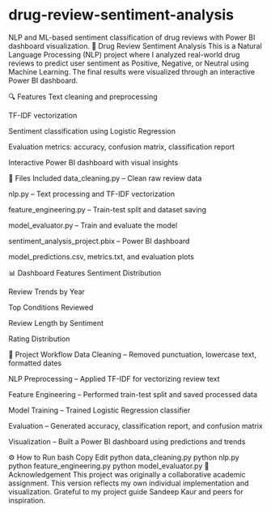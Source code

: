 # drug-review-sentiment-analysis
NLP and ML-based sentiment classification of drug reviews with Power BI dashboard visualization.
💊 Drug Review Sentiment Analysis
This is a Natural Language Processing (NLP) project where I analyzed real-world drug reviews to predict user sentiment as Positive, Negative, or Neutral using Machine Learning. The final results were visualized through an interactive Power BI dashboard.

🔍 Features
Text cleaning and preprocessing

TF-IDF vectorization

Sentiment classification using Logistic Regression

Evaluation metrics: accuracy, confusion matrix, classification report

Interactive Power BI dashboard with visual insights

📁 Files Included
data_cleaning.py – Clean raw review data

nlp.py – Text processing and TF-IDF vectorization

feature_engineering.py – Train-test split and dataset saving

model_evaluator.py – Train and evaluate the model

sentiment_analysis_project.pbix – Power BI dashboard

model_predictions.csv, metrics.txt, and evaluation plots

📊 Dashboard Features
Sentiment Distribution

Review Trends by Year

Top Conditions Reviewed

Review Length by Sentiment

Rating Distribution

🧠 Project Workflow
Data Cleaning – Removed punctuation, lowercase text, formatted dates

NLP Preprocessing – Applied TF-IDF for vectorizing review text

Feature Engineering – Performed train-test split and saved processed data

Model Training – Trained Logistic Regression classifier

Evaluation – Generated accuracy, classification report, and confusion matrix

Visualization – Built a Power BI dashboard using predictions and trends

⚙️ How to Run
bash
Copy
Edit
python data_cleaning.py
python nlp.py
python feature_engineering.py
python model_evaluator.py
🙌 Acknowledgement
This project was originally a collaborative academic assignment. This version reflects my own individual implementation and visualization.
Grateful to my project guide Sandeep Kaur and peers for inspiration.

